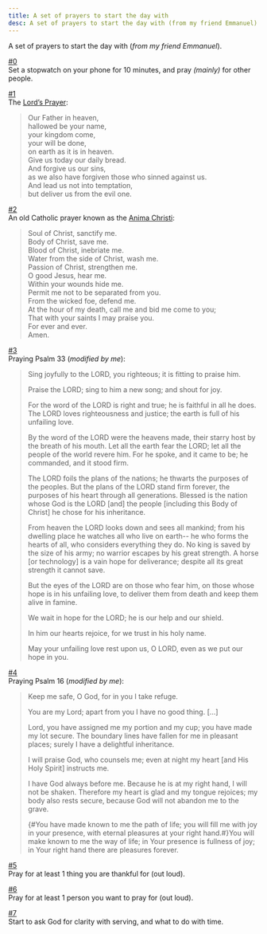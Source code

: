 ```yaml
---
title: A set of prayers to start the day with
desc: A set of prayers to start the day with (from my friend Emmanuel).
---
```

A set of prayers to start the day with (_from my friend Emmanuel_).

<u>#0</u><br>
Set a stopwatch on your phone for 10 minutes, and pray *(mainly)* for other people.

<u>#1</u><br>
The [Lord’s Prayer](https://en.wikipedia.org/wiki/Lord%27s_Prayer):

>Our Father in heaven,<br>
hallowed be your name,<br>
your kingdom come,<br>
your will be done,<br>
on earth as it is in heaven.<br>
Give us today our daily bread.<br>
And forgive us our sins,<br>
as we also have forgiven those who sinned against us.<br>
And lead us not into temptation,<br>
but deliver us from the evil one.


<u>#2</u><br>
An old Catholic prayer known as the [Anima Christi](https://en.wikipedia.org/wiki/Anima_Christi):

>Soul of Christ, sanctify me.<br>
Body of Christ, save me.<br>
Blood of Christ, inebriate me.<br>
Water from the side of Christ, wash me.<br>
Passion of Christ, strengthen me.<br>
O good Jesus, hear me.<br>
Within your wounds hide me.<br>
Permit me not to be separated from you.<br>
From the wicked foe, defend me.<br>
At the hour of my death, call me and bid me come to you;<br>
That with your saints I may praise you.<br>
For ever and ever. <br>
Amen.<br>


<u>#3</u><br>
Praying Psalm 33 (*modified by me*):
>Sing joyfully to the LORD, you righteous; it is fitting to praise him.
>
>Praise the LORD; sing to him a new song; and shout for joy.
>
>For the word of the LORD is right and true; he is faithful in all he does.
>The LORD loves righteousness and justice; the earth is full of his unfailing love.
>
>By the word of the LORD were the heavens made, their starry host by the breath of his mouth.
>Let all the earth fear the LORD; let all the people of the world revere him.
>For he spoke, and it came to be; he commanded, and it stood firm.
>
>The LORD foils the plans of the nations; he thwarts the purposes of the peoples.
>But the plans of the LORD stand firm forever, the purposes of his heart through all generations. 
>Blessed is the nation whose God is the LORD [and] the people [including this Body of Christ] he chose for his inheritance.
>
>From heaven the LORD looks down and sees all mankind;
>from his dwelling place he watches all who live on earth--
>he who forms the hearts of all, who considers everything they do.
>No king is saved by the size of his army; no warrior escapes by his great strength.
>A horse [or technology] is a vain hope for deliverance; despite all its great strength it cannot save.
>
>But the eyes of the LORD are on those who fear him, on those whose hope is in his unfailing love,
>to deliver them from death and keep them alive in famine. 
>
>We wait in hope for the LORD; he is our help and our shield.
>
>In him our hearts rejoice, for we trust in his holy name.
>
>May your unfailing love rest upon us, O LORD, even as we put our hope in you. 


<u>#4</u><br>
Praying Psalm 16 (*modified by me*):
>Keep me safe, O God, for in you I take refuge. 
>
>You are my Lord; apart from you I have no good thing. [...]
>
>Lord, you have assigned me my portion and my cup; you have made my lot secure. The boundary lines have fallen for me in pleasant places; surely I have a delightful inheritance. 
>
>I will praise God, who counsels me; even at night my heart [and His Holy Spirit] instructs me.
>
>I have God always before me. Because he is at my right hand, I will not be shaken. Therefore my heart is glad and my tongue rejoices; my body also rests secure, because God will not abandon me to the grave.
>
>{#You have made known to me the path of life; you will fill me with joy in your presence, with eternal pleasures at your right hand.#}You will make known to me the way of life; in Your presence is fullness of joy; in Your right hand there are pleasures forever.


<u>#5</u><br>
Pray for at least 1 thing you are thankful for (out loud).


<u>#6</u><br>
Pray for at least 1 person you want to pray for (out loud).


<u>#7</u><br>
Start to ask God for clarity with serving, and what to do with time.


